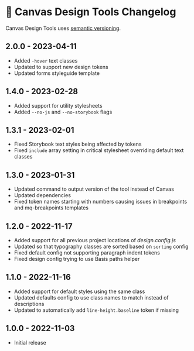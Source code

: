 # 📅 Canvas Design Tools Changelog

Canvas Design Tools uses [semantic versioning](https://semver.org/).

## 2.0.0 - 2023-04-11

* Added `-hover` text classes
* Updated to support new design tokens
* Updated forms styleguide template

## 1.4.0 - 2023-02-28

* Added support for utility stylesheets
* Added `--no-js` and `--no-storybook` flags

## 1.3.1 - 2023-02-01

* Fixed Storybook text styles being affected by tokens
* Fixed `include` array setting in critical stylesheet overriding default text classes

## 1.3.0 - 2023-01-31

* Updated command to output version of the tool instead of Canvas
* Updated dependencies
* Fixed token names starting with numbers causing issues in breakpoints and mq-breakpoints templates

## 1.2.0 - 2022-11-17

* Added support for all previous project locations of _design.config.js_
* Updated so that typography classes are sorted based on `sorting` config
* Fixed default config not supporting paragraph indent tokens
* Fixed design config trying to use Basis paths helper

## 1.1.0 - 2022-11-16

* Added support for default styles using the same class
* Updated defaults config to use class names to match instead of descriptions
* Updated to automatically add `line-height.baseline` token if missing

## 1.0.0 - 2022-11-03

* Initial release
